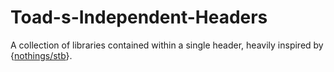 # Toad-s-Independent-Headers
A collection of libraries contained within a single header, heavily inspired by {[nothings/stb](https://github.com/nothings/stb)}.
